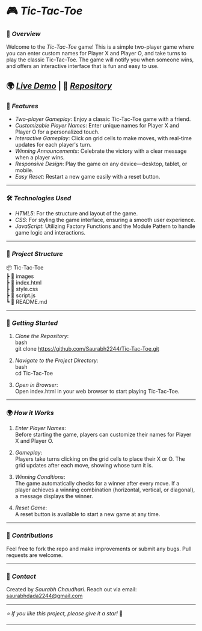 # 🎮 *Tic-Tac-Toe*

### 📖 *Overview*  
Welcome to the *Tic-Tac-Toe* game! This is a simple two-player game where you can enter custom names for Player X and Player O, and take turns to play the classic Tic-Tac-Toe. The game will notify you when someone wins, and offers an interactive interface that is fun and easy to use.

🌍 *[Live Demo](https://tactrix-game.netlify.app/)* | 📂 *[Repository](https://github.com/Saurabh2244/Tic-Tac-Toe)*  
---

### 🌟 *Features*  
- *Two-player Gameplay*: Enjoy a classic Tic-Tac-Toe game with a friend.  
- *Customizable Player Names*: Enter unique names for Player X and Player O for a personalized touch.  
- *Interactive Gameplay*: Click on grid cells to make moves, with real-time updates for each player's turn.  
- *Winning Announcements*: Celebrate the victory with a clear message when a player wins.  
- *Responsive Design*: Play the game on any device—desktop, tablet, or mobile.  
- *Easy Reset*: Restart a new game easily with a reset button.

---

### 🛠 *Technologies Used*  
- *HTML5*: For the structure and layout of the game.  
- *CSS*: For styling the game interface, ensuring a smooth user experience.  
- *JavaScript*: Utilizing Factory Functions and the Module Pattern to handle game logic and interactions.

---

### 📂 *Project Structure*  

📦 Tic-Tac-Toe  
 ┣ 📂 images  
 ┣ 📜 index.html  
 ┣ 📜 style.css  
 ┣ 📜 script.js  
 ┗ 📜 README.md  
  

---

### 🏁 *Getting Started*  

1. *Clone the Repository*:  
   bash  
   git clone https://github.com/Saurabh2244/Tic-Tac-Toe.git  
     

2. *Navigate to the Project Directory*:  
   bash  
   cd Tic-Tac-Toe  
     

3. *Open in Browser*:  
   Open index.html in your web browser to start playing Tic-Tac-Toe.

---
### 🌍 *How it Works*  

1. *Enter Player Names*:  
   Before starting the game, players can customize their names for Player X and Player O.  

2. *Gameplay*:  
   Players take turns clicking on the grid cells to place their X or O. The grid updates after each move, showing whose turn it is.  

3. *Winning Conditions*:  
   The game automatically checks for a winner after every move. If a player achieves a winning combination (horizontal, vertical, or diagonal), a message displays the winner.  

4. *Reset Game*:  
   A reset button is available to start a new game at any time.

---

### 🤝 *Contributions*  
Feel free to fork the repo and make improvements or submit any bugs. Pull requests are welcome.

---

### 📧 *Contact*  
Created by *Saurabh Chaudhari*. Reach out via email: [saurabhdada2244@gmail.com](mailto:saurabhdada2244@gmail.com)  

---  

*⭐ If you like this project, please give it a star!* 🌟  

---
